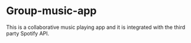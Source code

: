 # Group-music-app
This is a collaborative music playing app and it is integrated with the third party Spotify API. 
